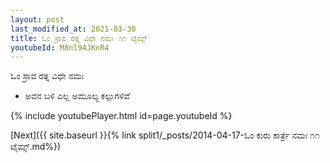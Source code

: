 ```yaml
---
layout: post
last_modified_at: 2021-03-30
title: ಓಂ ಸ್ರಾವ ರತ್ನ ವಿಧೇ ನಮಃ ೧೧ ಟೈಮ್ಸ್
youtubeId: M8nl94JKnR4
---
```

 
 
 ಓಂ ಸ್ರಾವ ರತ್ನ ವಿಧೇ ನಮಃ  
 
 -  ಅವನ ಬಳಿ ಎಲ್ಲ ಅಮೂಲ್ಯ ಕಲ್ಲುಗಳಿವೆ 
 
  
 
  
 
 
 
 
 
 


{% include youtubePlayer.html id=page.youtubeId %}
 
[Next]({{ site.baseurl }}{% link  split1/_posts/2014-04-17-ಓಂ ಕುರು ಕಾರ್ತ್ರೆ ನಮಃ ೧೧ ಟೈಮ್ಸ್.md%})
 
